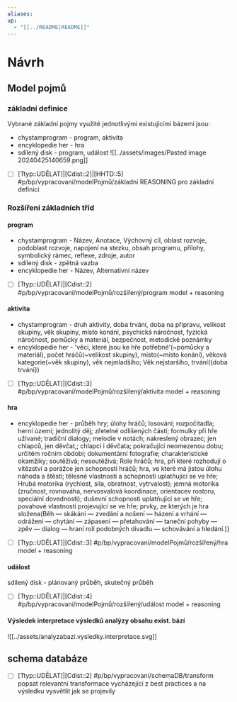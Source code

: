 ```yaml
---
aliases: 
up:
  - "[[../README|README]]"
---
```


# Návrh
## Model pojmů
### základní definice
Vybrané základní pojmy využité jednotlivými existujícími bázemi jsou:
- chystamprogram - program, aktivita
- encyklopedie her - hra
- sdílený disk - program, událost
![[../assets/images/Pasted image 20240425140659.png]]
- [ ] [Ttyp::UDĚLAT]|[Cdist::2]|[HHTD::5] #p/bp/vypracovaní/modelPojmů/základní REASONING pro základní definici

### Rozšíření základních tříd

#### program
- chystamprogram - Název, Anotace, Výchovný cíl, oblast rozvoje, podoblast rozvoje, napojení na stezku, obsah programu, přílohy, symbolický rámec, reflexe, zdroje, autor
- sdílený disk - zpětná vazba
- encyklopedie her - Název, Alternativní název
- [ ] [Ttyp::UDĚLAT]|[Cdist::2] #p/bp/vypracovaní/modelPojmů/rozšířený/program model + reasoning



#### aktivita
- chystamprogram - druh aktivity, doba trvání, doba na přípravu, velikost skupiny, věk skupiny, místo konání, psychická náročnost, fyzická náročnost, pomůcky a materiál, bezpečnost, metodické poznámky
- encyklopedie her - 'věci, které jsou ke hře potřebné'(~pomůcky a materiál), počet hráčů(~velikost skupiny), místo(~místo konání), věková kategorie(~věk skupiny), věk nejmladšího; Věk nejstaršího, trvání({doba trvání})


- [ ] [Ttyp::UDĚLAT]|[Cdist::3] #p/bp/vypracovaní/modelPojmů/rozšířený/aktivita  model + reasoning



#### hra
- encyklopedie her - průběh hry; úlohy hráčů; losování; rozpočitadla; herní území; jednolitý děj; zřetelné odlišených částí; formulky při hře užívané; tradiční dialogy; melodie v notách; nakreslený obrazec; jen chlapců, jen děvčat,; chlapci i děvčata; pokračující neomezenou dobu; určitém ročním období; dokumentární fotografie; charakteristické okamžiky; soutěživá; nesoutěživá; Role hráčů; hra, při které rozhodují o vítězství a porážce jen schopnosti hráčů; hra, ve které má jistou úlohu náhoda a štěstí; tělesné vlastnosti a schopnosti uplatňující se ve hře; Hrubá motorika (rychlost, síla, obratnost, vytrvalost); jemná motorika (zručnost, rovnováha, nervosvalová koordinace, orientacev rostoru, speciální dovednosti); duševní schopnosti uplatňující se ve hře; povahové vlastnosti projevující se ve hře; prvky, ze kterých je hra složena(Běh — skákání — zvedání a nošení — házení a vrhání — odrážení — chytání — zápasení — přetahování — taneční pohyby — zpěv — dialog — hraní rolí podobných divadlu — schovávání a hledání.)}


- [ ] [Ttyp::UDĚLAT]|[Cdist::3] #p/bp/vypracovaní/modelPojmů/rozšířený/hra model + reasoning



#### událost
sdílený disk - plánovaný průběh, skutečný průběh

- [ ] [Ttyp::UDĚLAT]|[Cdist::4] #p/bp/vypracovaní/modelPojmů/rozšířený/událost model + reasoning


#### Výsledek interpretace výsledků analýzy obsahu exist. bází
![[../assets/analyzabazi.vysledky.interpretace.svg]]
## schema databáze

- [ ] [Ttyp::UDĚLAT]|[Cdist::2] #p/bp/vypracovaní/schemaDB/transform popsat relevantní transformace vycházející z best practices a na výsledku vysvětlit jak se projevily



